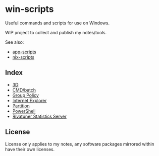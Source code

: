 # win-scripts

Useful commands and scripts for use on Windows.

WIP project to collect and publish my notes/tools.

See also:
* [app-scripts](https://github.com/xenago/app-scripts)
* [nix-scripts](https://github.com/xenago/nix-scripts)

## Index

* [3D](3d)
* [CMD/batch](cmd)
* [Group Policy](gpo)
* [Internet Explorer](ie)
* [Partition](partition)
* [PowerShell](ps)
* [Rivatuner Statistics Server](rtss)

## License

License only applies to my notes, any software packages mirrored within have their own licenses.
